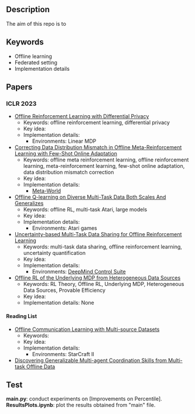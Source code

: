 ## Description
The aim of this repo is to 


## Keywords
* Offline learning
* Federated setting
* Implementation details

## Papers
### ICLR 2023
- [Offline Reinforcement Learning with Differential Privacy](https://openreview.net/forum?id=NT51Ty0-Bfu)
	- Keywords: offline reinforcement learning, differential privacy
	- Key idea: 
	- Implementation details:
		- Environments: Linear MDP
- [Correcting Data Distribution Mismatch in Offline Meta-Reinforcement Learning with Few-Shot Online Adaptation](https://openreview.net/forum?id=Dk7tsv9fkF)
	- Keywords: offline meta reinforcement learning, offline reinforcement learning, meta-reinforcement learning, few-shot online adaptation, data distribution mismatch correction
	- Key idea: 
	- Implementation details:
		 - [Meta-World](https://meta-world.github.io/)
- [Offline Q-learning on Diverse Multi-Task Data Both Scales And Generalizes](https://openreview.net/forum?id=4-k7kUavAj)
	- Keywords: offline RL, multi-task Atari, large models
	- Key idea: 
	- Implementation details:
		- Environments: Atari games
- [Uncertainty-based Multi-Task Data Sharing for Offline Reinforcement Learning](https://openreview.net/forum?id=u1Vj68CJZP)
	- Keywords: multi-task data sharing, offline reinforcement learning, uncertainty quantification
	- Key idea: 
	- Implementation details:
		- Environments: [DeepMind Control Suite](https://www.deepmind.com/publications/deepmind-control-suite)
- [Offline RL of the Underlying MDP from Heterogeneous Data Sources](https://openreview.net/forum?id=AR4rOT4sECN)
	- Keywords: RL Theory, Offline RL, Underlying MDP, Heterogeneous Data Sources, Provable Efficiency
	- Key idea: 
	- Implementation details: None
#### Reading List
- [Offline Communication Learning with Multi-source Datasets](https://openreview.net/forum?id=R4oodnmxb9m)
	- Keywords: 
	- Key idea: 
	- Implementation details: 
		- Environments: StarCraft II
- [Discovering Generalizable Multi-agent Coordination Skills from Multi-task Offline Data](https://openreview.net/forum?id=53FyUAdP7d)


## Test
**main.py**: conduct experiments on [Improvements on Percentile]. <br>
**ResultsPlots.ipynb**: plot the results obtained from "main" file.<br>


